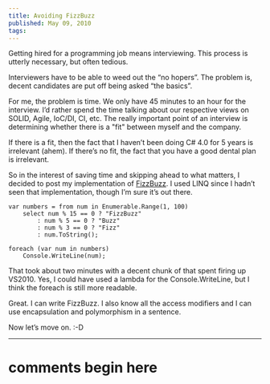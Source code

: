```yaml
---
title: Avoiding FizzBuzz
published: May 09, 2010
tags: 
---
```


Getting hired for a programming job means interviewing. This process is utterly necessary, but often tedious.

Interviewers have to be able to weed out the “no hopers”. The problem is, decent candidates are put off being asked “the basics”.

For me, the problem is time. We only have 45 minutes to an hour for the interview. I’d rather spend the time talking about our respective views on SOLID, Agile, IoC/DI, CI, etc. The really important point of an interview is determining whether there is a "fit" between myself and the company.

If there is a fit, then the fact that I haven’t been doing C# 4.0 for 5 years is irrelevant (ahem). If there’s no fit, the fact that you have a good dental plan is irrelevant.

So in the interest of saving time and skipping ahead to what matters, I decided to post my implementation of [FizzBuzz]. I used LINQ since I hadn’t seen that implementation, though I’m sure it’s out there.

    var numbers = from num in Enumerable.Range(1, 100)
        select num % 15 == 0 ? "FizzBuzz"
            : num % 5 == 0 ? "Buzz"
            : num % 3 == 0 ? "Fizz"
            : num.ToString();
 
    foreach (var num in numbers)
        Console.WriteLine(num);

That took about two minutes with a decent chunk of that spent firing up VS2010. Yes, I could have used a lambda for the Console.WriteLine, but I think the foreach is still more readable.

Great. I can write FizzBuzz. I also know all the access modifiers and I can use encapsulation and polymorphism in a sentence.

Now let’s move on. :-D

[FizzBuzz]:http://imranontech.com/2007/01/24/using-fizzbuzz-to-find-developers-who-grok-coding/

---
# comments begin here

